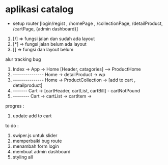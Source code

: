 # aplikasi catalog

- setup router [login/regist , /homePage , /collectionPage, /detailProduct, /cartPage, {admin dashboard}]

1.  [/] => fungsi jalan dan sudah ada layout
2.  [*] => fungsi jalan belum ada layout
3.  [] => fungsi dan layout belum

alur tracking bug

1. Index -> App -> Home [Header, catagories] --> ProductHome
2. --------------- Home -> detailProduct -> wp
3. --------------- Home -> ProductCollection -> [add to cart , detailproduct]
4. ------- Cart -> [cartHeader, cartList, cartBill] - cartNotPound
5. -------- Cart -> cartList -> cartItem ->

progres :

1. update add to cart

to do :

1. swiper.js untuk slider
2. memperbaiki bug route
3. menambah form login
4. membuat admin dashboard
5. styling all
